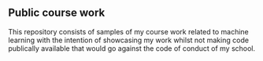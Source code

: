 ## Public course work
This repository consists of samples of my course work related to machine learning with the intention of showcasing my work whilst not making code publically available that would go against the code of conduct of my school.